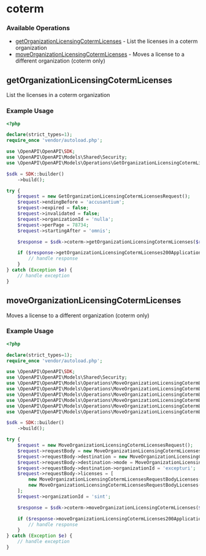 # coterm

### Available Operations

* [getOrganizationLicensingCotermLicenses](#getorganizationlicensingcotermlicenses) - List the licenses in a coterm organization
* [moveOrganizationLicensingCotermLicenses](#moveorganizationlicensingcotermlicenses) - Moves a license to a different organization (coterm only)

## getOrganizationLicensingCotermLicenses

List the licenses in a coterm organization

### Example Usage

```php
<?php

declare(strict_types=1);
require_once 'vendor/autoload.php';

use \OpenAPI\OpenAPI\SDK;
use \OpenAPI\OpenAPI\Models\Shared\Security;
use \OpenAPI\OpenAPI\Models\Operations\GetOrganizationLicensingCotermLicensesRequest;

$sdk = SDK::builder()
    ->build();

try {
    $request = new GetOrganizationLicensingCotermLicensesRequest();
    $request->endingBefore = 'accusantium';
    $request->expired = false;
    $request->invalidated = false;
    $request->organizationId = 'nulla';
    $request->perPage = 78734;
    $request->startingAfter = 'omnis';

    $response = $sdk->coterm->getOrganizationLicensingCotermLicenses($request);

    if ($response->getOrganizationLicensingCotermLicenses200ApplicationJSONObjects !== null) {
        // handle response
    }
} catch (Exception $e) {
    // handle exception
}
```

## moveOrganizationLicensingCotermLicenses

Moves a license to a different organization (coterm only)

### Example Usage

```php
<?php

declare(strict_types=1);
require_once 'vendor/autoload.php';

use \OpenAPI\OpenAPI\SDK;
use \OpenAPI\OpenAPI\Models\Shared\Security;
use \OpenAPI\OpenAPI\Models\Operations\MoveOrganizationLicensingCotermLicensesRequest;
use \OpenAPI\OpenAPI\Models\Operations\MoveOrganizationLicensingCotermLicensesRequestBody;
use \OpenAPI\OpenAPI\Models\Operations\MoveOrganizationLicensingCotermLicensesRequestBodyDestination;
use \OpenAPI\OpenAPI\Models\Operations\MoveOrganizationLicensingCotermLicensesRequestBodyDestinationModeEnum;
use \OpenAPI\OpenAPI\Models\Operations\MoveOrganizationLicensingCotermLicensesRequestBodyLicenses;
use \OpenAPI\OpenAPI\Models\Operations\MoveOrganizationLicensingCotermLicensesRequestBodyLicensesCounts;

$sdk = SDK::builder()
    ->build();

try {
    $request = new MoveOrganizationLicensingCotermLicensesRequest();
    $request->requestBody = new MoveOrganizationLicensingCotermLicensesRequestBody();
    $request->requestBody->destination = new MoveOrganizationLicensingCotermLicensesRequestBodyDestination();
    $request->requestBody->destination->mode = MoveOrganizationLicensingCotermLicensesRequestBodyDestinationModeEnum::RENEW;
    $request->requestBody->destination->organizationId = 'excepturi';
    $request->requestBody->licenses = [
        new MoveOrganizationLicensingCotermLicensesRequestBodyLicenses(),
        new MoveOrganizationLicensingCotermLicensesRequestBodyLicenses(),
    ];
    $request->organizationId = 'sint';

    $response = $sdk->coterm->moveOrganizationLicensingCotermLicenses($request);

    if ($response->moveOrganizationLicensingCotermLicenses200ApplicationJSONObject !== null) {
        // handle response
    }
} catch (Exception $e) {
    // handle exception
}
```
